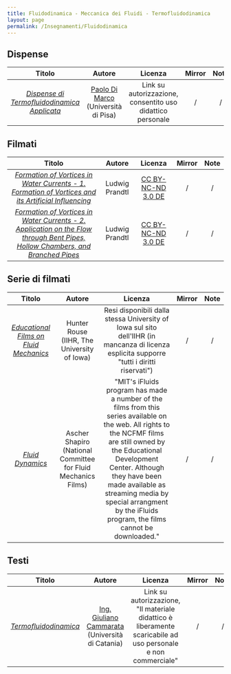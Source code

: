 ```yaml
---
title: Fluidodinamica - Meccanica dei Fluidi - Termofluidodinamica
layout: page
permalink: /Insegnamenti/Fluidodinamica
---
```


## Dispense

| Titolo | Autore | Licenza | Mirror | Note |
| :---: | :---: | :---: | :---: | :---: |
| [_Dispense di Termofluidodinamica Applicata_](http://www.den.unipi.it/paolo.dimarco/eps/Dispense%20luc%20TFDA.zip) | [Paolo Di Marco](https://unimap.unipi.it/cercapersone/dettaglio.php?ri=262) (Università di Pisa) | Link su autorizzazione, consentito uso didattico personale | / | / |

## Filmati

| Titolo | Autore | Licenza | Mirror | Note |
| :---: | :---: | :---: | :---: | :---: |
| [_Formation of Vortices in Water Currents - 1. Formation of Vortices and its Artificial Influencing_](https://av.tib.eu/media/12263) | Ludwig Prandtl | [CC BY-NC-ND 3.0 DE](https://creativecommons.org/licenses/by-nc-nd/3.0/de/deed.en) | / | / |
| [_Formation of Vortices in Water Currents - 2. Application on the Flow through Bent Pipes, Hollow Chambers, and Branched Pipes_](https://av.tib.eu/media/10981) | Ludwig Prandtl | [CC BY-NC-ND 3.0 DE](https://creativecommons.org/licenses/by-nc-nd/3.0/de/deed.en) | / | / |

## Serie di filmati

| Titolo | Autore | Licenza | Mirror | Note |
| :---: | :---: | :---: | :---: | :---: |
| [_Educational Films on Fluid Mechanics_](https://www.iihr.uiowa.edu/rouse-educational-films/) | Hunter Rouse (IIHR, The University of Iowa) | Resi disponibili dalla stessa University of Iowa sul sito dell'IIHR (in mancanza di licenza esplicita supporre "tutti i diritti riservati") | / | / |
| [_Fluid Dynamics_](https://web.mit.edu/hml/ncfmf.html) | Ascher Shapiro (National Committee for Fluid Mechanics Films) | "MIT's iFluids program has made a number of the films from this series available on the web. All rights to the NCFMF films are still owned by the Educational Development Center. Although they have been made available as streaming media by special arrangment by the iFluids program, the films cannot be downloaded." | / | / |

## Testi

| Titolo | Autore | Licenza | Mirror | Note |
| :---: | :---: | :---: | :---: | :---: |
| [_Termofluidodinamica_](http://giulianocammarata.it/TERMOFLUIDODINAMICA%20.pdf) | [Ing. Giuliano Cammarata](https://giulianocammarata.it/) (Università di Catania) | Link su autorizzazione, "Il materiale didattico è liberamente scaricabile ad uso personale e non commerciale" | / | / |
